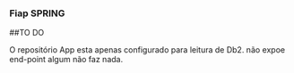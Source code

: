### Fiap SPRING

##TO DO

O repositório App esta apenas configurado para leitura de Db2. não expoe end-point algum não faz nada.